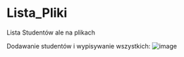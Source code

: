 # Lista_Pliki
Lista Studentów ale na plikach

Dodawanie studentów i wypisywanie wszystkich:
![image](https://user-images.githubusercontent.com/115046087/208197979-e701f1c2-d3e4-495d-a79d-ca66bc3ad2d6.png)
